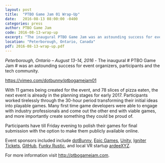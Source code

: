 ```yaml
---
layout: post
title:  "PTBO Game Jam 01 Wrap-Up"
date:   2016-08-13 08:00:00 -0400
categories: press
author: PTBO Game Jam
code: 2016-08-13-wrap-up
excerpt: "The inaugural PTBO Game Jam was an astounding success for event organizers, participants and the tech community."
location: "Peterborough, Ontario, Canada"
pdf: 2016-08-13-wrap-up.pdf
---
```

_Peterborough, Ontario – August 13-14, 2016_ - The inaugural # PTBO Game Jam # was an astounding success for event organizers, participants and the tech community.

https://vimeo.com/dotbunny/ptbogamejam01

With 11 games being created for the event, and 78 slices of pizza eaten, the next event is already in the planning stages for early 2017.
Participants worked tirelessly through the 30-hour period transforming their initial ideas into playable games. Many first time game developers were able to engage with industry professionals and come out the other end with viable games, and more importantly create something they could be proud of.

Participants have till Friday evening to polish their games for final submission with the option to make them publicly available online.

Event sponsors included include [dotBunny](http://dotbunny.com), [Epic Games](http://epicgames.com), [Unity](http://unity3d.com), [Igniter Tickets](http://ignitertickets.com), [GitHub](http://github.com), [Funky Rustic](http://funkyrustic.net), and local VR startup [ardeeXYZ](http://ardee.xyz).

For more information visit http://ptbogamejam.com.
